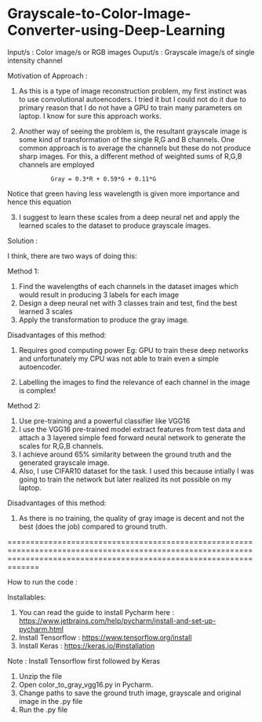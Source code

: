 # Grayscale-to-Color-Image-Converter-using-Deep-Learning
Input/s : Color image/s or RGB images
Ouput/s : Grayscale image/s of single intensity channel

Motivation of Approach : 

1. As this is a type of image reconstruction problem, my first instinct was to use convolutional autoencoders. I tried it but I could not do it due to primary reason that I do not have a GPU to train many parameters on laptop. I know for sure this approach works.

2. Another way of seeing the problem is, the resultant grayscale image is some kind of transformation of the single R,G and B channels. One common approach is to average the channels but these do not produce sharp images. For this, a different method of weighted sums of R,G,B channels are employed

				Gray = 0.3*R + 0.59*G + 0.11*G

Notice that green having less wavelength is given more importance and hence this equation

3. I suggest to learn these scales from a deep neural net and apply the learned scales to the dataset to produce grayscale images.

Solution : 

I think, there are two ways of doing this:

Method 1:

1. Find the wavelengths of each channels in the dataset images which would result in producing 3 labels for each image
2. Design a deep neural net with 3 classes train and test, find the best learned 3 scales 
3. Apply the transformation to produce the gray image.

Disadvantages of this method:

1. Requires good computing power Eg: GPU to train these deep networks and unfortunately my CPU was not able to train even a simple autoencoder.

2. Labelling the images to find the relevance of each channel in the image is complex! 

Method 2: 

1. Use pre-training and a powerful classifier like VGG16 
2. I use the VGG16 pre-trained model extract features from test data and attach a 3 layered simple feed forward neural network to generate the scales for R,G,B channels.
3. I achieve around 65% similarity between the ground truth and the generated grayscale image.
4. Also, I use CIFAR10 dataset for the task. I used this because intially I was going to train the network but later realized its not possible on my laptop.

Disadvantages of this method:
1. As there is no training, the quality of gray image is decent and not the best (does the job) compared to ground truth.

=========================================================================================================================================================================

How to run the code : 

Installables:

1. You can read the guide to install Pycharm here : https://www.jetbrains.com/help/pycharm/install-and-set-up-pycharm.html
2. Install Tensorflow : https://www.tensorflow.org/install
3. Install Keras : https://keras.io/#installation

Note : Install Tensorflow first followed by Keras

1. Unzip the file 
2. Open color_to_gray_vgg16.py in Pycharm.
3. Change paths to save the ground truth image, grayscale and original image in the .py file
4. Run the .py file

